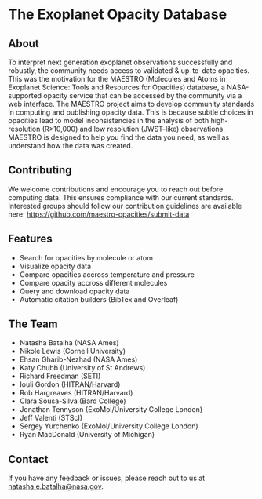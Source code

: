 # The Exoplanet Opacity Database 

## About

To interpret next generation exoplanet observations successfully and robustly, the community needs access to validated & up-to-date opacities. This was the motivation for the MAESTRO (Molecules and Atoms in Exoplanet Science: Tools and Resources for Opacities) database, a NASA-supported opacity service that can be accessed by the community via a web interface. The MAESTRO project  aims to develop community standards in computing and publishing opacity data. This is because subtle choices in opacities lead to model inconsistencies in the analysis of both high-resolution (R>10,000) and low resolution (JWST-like) observations. MAESTRO is designed to help you find the data you need, as well as understand how the data was created.


## Contributing

We welcome contributions and encourage you to reach out before computing data. This ensures compliance with our current standards. Interested groups should follow our contribution guidelines are available here: https://github.com/maestro-opacities/submit-data

## Features

- Search for opacities by molecule or atom
- Visualize opacity data
- Compare opacities accross temperature and pressure
- Compare opacity accross different molecules 
- Query and download opacity data 
- Automatic citation builders (BibTex and Overleaf)


## The Team

- Natasha Batalha (NASA Ames) 
- Nikole Lewis (Cornell University) 
- Ehsan Gharib-Nezhad (NASA Ames) 
- Katy Chubb (University of St Andrews)
- Richard Freedman (SETI) 
- Iouli Gordon (HITRAN/Harvard) 
- Rob Hargreaves (HITRAN/Harvard) 
- Clara Sousa-Silva (Bard College)
- Jonathan Tennyson (ExoMol/University College London) 
- Jeff Valenti (STScI) 
- Sergey Yurchenko (ExoMol/University College London)
- Ryan MacDonald (University of Michigan) 

## Contact

If you have any feedback or issues, please reach out to us at natasha.e.batalha@nasa.gov.
